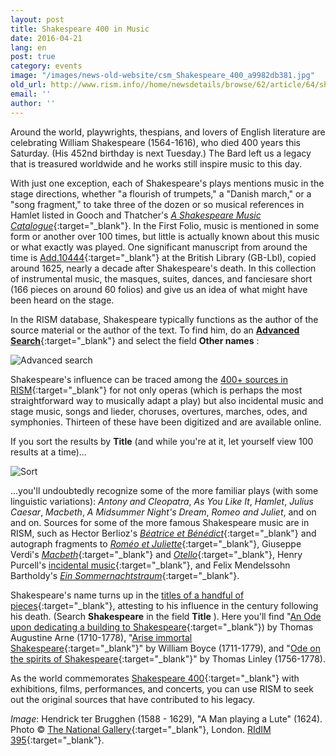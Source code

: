 ```yaml
---
layout: post
title: Shakespeare 400 in Music
date: 2016-04-21
lang: en
post: true
category: events
image: "/images/news-old-website/csm_Shakespeare_400_a9982db381.jpg"
old_url: http://www.rism.info//home/newsdetails/browse/62/article/64/shakespeare-400-in-music.html
email: ''
author: ''
---
```



Around the world, playwrights, thespians, and lovers of English literature are celebrating William Shakespeare (1564-1616), who died 400 years this Saturday. (His 452nd birthday is next Tuesday.) The Bard left us a legacy that is treasured worldwide and he works still inspire music to this day.

With just one exception, each of Shakespeare's plays mentions music in the stage directions, whether "a flourish of trumpets," a "Danish march," or a "song fragment," to take three of the dozen or so musical references in Hamlet listed in Gooch and Thatcher's [_A Shakespeare Music Catalogue_](https://global.oup.com/academic/product/a-shakespeare-music-catalogue-9780198129417){:target="_blank"}. In the First Folio, music is mentioned in some form or another over 100 times, but little is actually known about this music or what exactly was played. One significant manuscript from around the time is [Add.10444](https://opac.rism.info/search?id=800261277){:target="_blank"} at the British Library (GB-Lbl), copied around 1625, nearly a decade after Shakespeare's death. In this collection of instrumental music, the masques, suites, dances, and fanciesare short (166 pieces on around 60 folios) and give us an idea of what might have been heard on the stage.

In the RISM database, Shakespeare typically functions as the author of the source material or the author of the text. To find him, do an [**Advanced Search**](https://opac.rism.info/metaopac/start.do?View=rism&SearchType=2&Language=en){:target="_blank"} and select the field **Other names** :

![Advanced search](http://rism.info/resources-old-website/news/Shakespeare_400_advanced_954_x_157.jpg)

Shakespeare's influence can be traced among the [400+ sources in RISM](https://opac.rism.info/search?View=rism&q=william+shakespeare){:target="_blank"} for not only operas (which is perhaps the most straightforward way to musically adapt a play) but also incidental music and stage music, songs and lieder, choruses, overtures, marches, odes, and symphonies. Thirteen of these have been digitized and are available online.

If you sort the results by **Title** (and while you're at it, let yourself view 100 results at a time)...

![Sort](http://rism.info/resources-old-website/news/Shakespeare_400_sort_1012_x_298.jpg)


...you'll undoubtedly recognize some of the more familiar plays (with some linguistic variations): _Antony and Cleopatra_, _As You Like It_, _Hamlet_, _Julius Caesar_, _Macbeth_, _A Midsummer Night's Dream_, _Romeo and Juliet_, and on and on. Sources for some of the more famous Shakespeare music are in RISM, such as Hector Berlioz's [_Béatrice et Bénédict_](https://opac.rism.info/search?id=450059256){:target="_blank"} and autograph fragments to [_Roméo et Juliette_](https://opac.rism.info/search?id=464130083){:target="_blank"}, Giuseppe Verdi's [_Macbeth_](https://opac.rism.info/search?View=rism&author=verdi&q=macbeth){:target="_blank"} and [_Otello_](https://opac.rism.info/search?View=rism&author=verdi&q=otello){:target="_blank"}, Henry Purcell's [incidental music](https://opac.rism.info/search?View=rism&q=william+shakespeare&author=purcell){:target="_blank"}, and Felix Mendelssohn Bartholdy's [_Ein Sommernachtstraum_](https://opac.rism.info/search?View=rism&q=william+shakespeare+mendelssohn+sommernachtstraum){:target="_blank"}.

Shakespeare's name turns up in the [titles of a handful of pieces](https://opac.rism.info/search?View=rism&title=shakespeare){:target="_blank"}, attesting to his influence in the century following his death. (Search **Shakespeare** in the field **Title** ). Here you'll find "[An Ode upon dedicating a building to Shakespeare](https://opac.rism.info/search?View=rism&title=an+ode+upon+dedicating+shakespeare){:target="_blank"}) by Thomas Augustine Arne (1710-1778), "[Arise immortal Shakespeare](https://opac.rism.info/search?id=800226677){:target="_blank"}" by William Boyce (1711-1779), and "[Ode on the spirits of Shakespeare](https://opac.rism.info/search?View=rism&title=Ode+on+the+spirits+of+Shakespeare){:target="_blank"}" by Thomas Linley (1756-1778).

As the world commemorates [Shakespeare 400](http://www.shakespeare400.org/){:target="_blank"} with exhibitions, films, performances, and concerts, you can use RISM to seek out the original sources that have contributed to his legacy.



_Image_: Hendrick ter Brugghen (1588 - 1629), "A Man playing a Lute" (1624). Photo © [The National Gallery](http://www.nationalgallery.org.uk/paintings/hendrick-ter-brugghen-a-man-playing-a-lute){:target="_blank"}, London. [RIdIM 395](http://db.ridim.org/display.php?ridim_id=395){:target="_blank"}.

